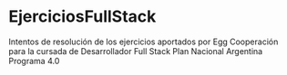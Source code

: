# EjerciciosFullStack
Intentos de resolución de los ejercicios aportados por Egg Cooperación para la cursada de Desarrollador Full Stack Plan Nacional Argentina Programa 4.0

